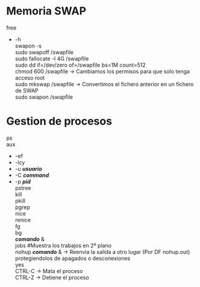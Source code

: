 # Memoria SWAP
free  
  - -h  
swapon -s  
sudo swapoff /swapfile  
sudo fallocate -l 4G /swapfile  
sudo dd if=/dev/zero of=/swapfile bs=1M count=512  
chmod 600 /swapfile → Cambiamos los permisos para que solo tenga acceso root  
sudo mkswap /swapfile → Convertimos el fichero anterior en un fichero de SWAP  
sudo swapon /swapfile  

# Gestion de procesos
ps  
aux  
  - -ef  
  - -lcy  
  - -u **_usuario_**  
  - -C **_command_**  
  - -p **_pid_**  
pstree  
kill  
pkill  
pgrep  
nice  
renice  
fg  
bg  
**_comando_** &  
jobs #Muestra los trabajos en 2º plano  
nohup **_comando_** & → Reenvia la salida a otro lugar (Por DF nohup.out)   protegiendolos de apagados o desconexiones  
yes  
CTRL-C → Mata el proceso  
CTRL-Z → Detiene el proceso  

